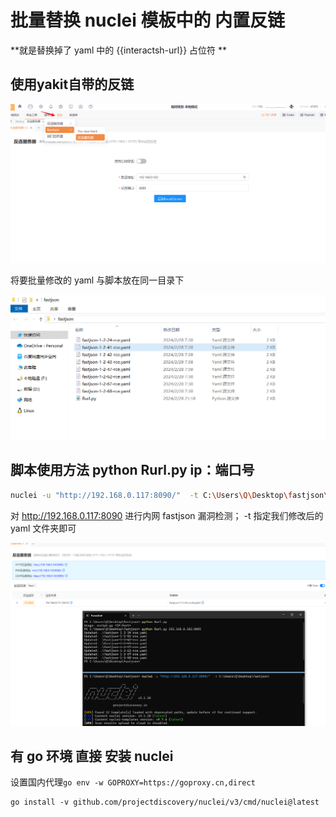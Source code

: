 

# 批量替换 nuclei 模板中的 内置反链 

**就是替换掉了  yaml 中的 {{interactsh-url}} 占位符 **



## 使用yakit自带的反链

![image-20240228211756513](./nuclei_iner.assets/image-20240228211756513.png)

将要批量修改的 yaml 与脚本放在同一目录下

![image-20240228211852786](./nuclei_iner.assets/image-20240228211852786.png)

## 脚本使用方法 python Rurl.py ip：端口号

 

```bash
nuclei -u "http://192.168.0.117:8090/"  -t C:\Users\Q\Desktop\fastjson\
```

对 http://192.168.0.117:8090 进行内网 fastjson 漏洞检测； -t 指定我们修改后的 yaml 文件夹即可



![image-20240228212130301](./nuclei_iner.assets/image-20240228212130301.png)
##  有 go 环境 直接 安装 nuclei

设置国内代理``go env -w GOPROXY=https://goproxy.cn,direct``

```shell
go install -v github.com/projectdiscovery/nuclei/v3/cmd/nuclei@latest
```

